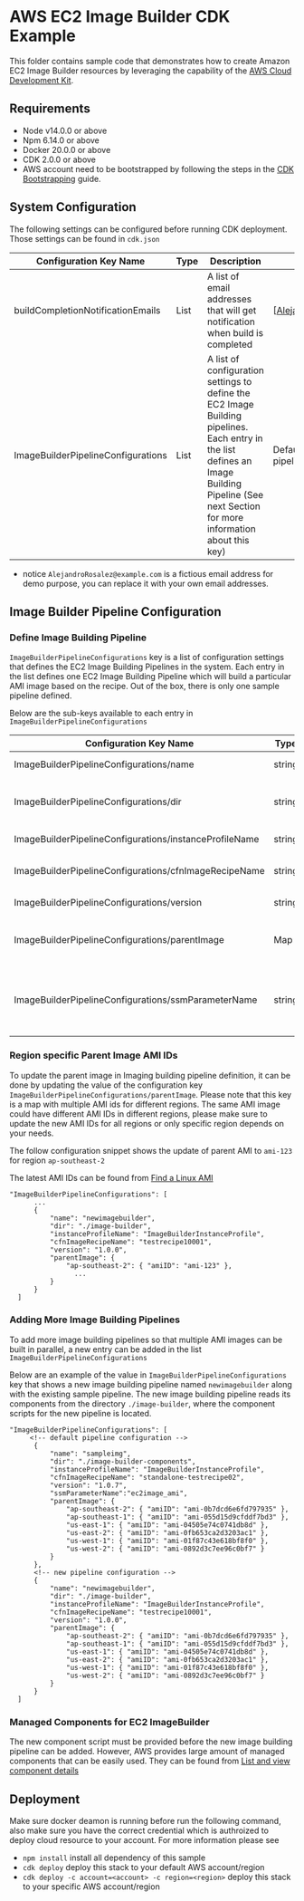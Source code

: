 # AWS EC2 Image Builder CDK Example

This folder contains sample code that demonstrates how to create Amazon EC2 Image Builder resources by leveraging the capability of the [AWS Cloud Development Kit](https://aws.amazon.com/cdk/).

## Requirements

- Node v14.0.0 or above
- Npm 6.14.0 or above
- Docker 20.0.0 or above
- CDK 2.0.0 or above
- AWS account need to be bootstrapped by following the steps in the [CDK Bootstrapping](https://docs.aws.amazon.com/cdk/v2/guide/bootstrapping.html) guide.

## System Configuration

The following settings can be configured before running CDK deployment. Those settings can be found in `cdk.json`

| Configuration Key Name             | Type | Description                                                                                                                                                                                   | Default Value                          | Required |
| ---------------------------------- | ---- | --------------------------------------------------------------------------------------------------------------------------------------------------------------------------------------------- | -------------------------------------- | -------- |
| buildCompletionNotificationEmails  | List | A list of email addresses that will get notification when build is completed                                                                                                                  | [AlejandroRosalez@example.com]                                     | No       |
| ImageBuilderPipelineConfigurations | List | A list of configuration settings to define the EC2 Image Building pipelines. Each entry in the list defines an Image Building Pipeline (See next Section for more information about this key) | Default settings for a sample pipeline | Yes      |

* notice `AlejandroRosalez@example.com` is a fictious email address for demo purpose, you can replace it with your own email addresses.

## Image Builder Pipeline Configuration

### Define Image Building Pipeline

`ImageBuilderPipelineConfigurations` key is a list of configuration settings that defines the EC2 Image Building Pipelines in the system. Each entry in the list defines one EC2 Image Building Pipeline which will build a particular AMI image based on the recipe. Out of the box, there is only one sample pipeline defined.

Below are the sub-keys available to each entry in `ImageBuilderPipelineConfigurations`

| Configuration Key Name                                 | Type   | Description                 | Default Value                                           | Required |
| ------------------------------------------------------ | ------ | --------------------------- | ------------------------------------------------------- | -------- |
| ImageBuilderPipelineConfigurations/name                | string | Pipeline name               | sampleimg                                               | Yes      |
| ImageBuilderPipelineConfigurations/dir                 | string | Directory contains the component spec | ./image-builder-components                    | Yes      |
| ImageBuilderPipelineConfigurations/instanceProfileName | string | Instance profile name       | ImageBuilderInstanceProfile                             | Yes      |
| ImageBuilderPipelineConfigurations/cfnImageRecipeName  | string | EC2 ImageBuilder recipe name| standalone-testrecipe001                                | Yes      |
| ImageBuilderPipelineConfigurations/version             | string | Version of this pipeline    | 1.0.0                                                   | Yes      |
| ImageBuilderPipelineConfigurations/parentImage         | Map    | Parent image AMI for each region | a key-value pair specify the base image for each region | Yes       |
| ImageBuilderPipelineConfigurations/ssmParameterName    | string | SSM parameter store location to store the build AMI ID | ec2image*ami*<ImageBuilderPipelines/name>               | No       |

### Region specific Parent Image AMI IDs

To update the parent image in Imaging building pipeline definition, it can be done by updating the value of the configuration key `ImageBuilderPipelineConfigurations/parentImage`. Please note that this key is a map with multiple AMI ids for different regions. The same AMI image could have different AMI IDs in different regions, please make sure to update the new AMI IDs for all regions or only specific region depends on your needs.

The follow configuration snippet shows the update of parent AMI to `ami-123` for region `ap-southeast-2`

The latest AMI IDs can be found from [Find a Linux AMI](https://docs.aws.amazon.com/AWSEC2/latest/UserGuide/finding-an-ami.html)

```
"ImageBuilderPipelineConfigurations": [
      ...
      {
          "name": "newimagebuilder",
          "dir": "./image-builder",
          "instanceProfileName": "ImageBuilderInstanceProfile",
          "cfnImageRecipeName": "testrecipe10001",
          "version": "1.0.0",
          "parentImage": {
              "ap-southeast-2": { "amiID": "ami-123" },
                ...
          }
      }
  ]
```

### Adding More Image Building Pipelines

To add more image building pipelines so that multiple AMI images can be built in parallel, a new entry can be added in the list `ImageBuilderPipelineConfigurations`

Below are an example of the value in `ImageBuilderPipelineConfigurations` key that shows a new image building pipeline named `newimagebuilder` along with the existing sample pipeline. The new image building pipeline reads its components from the directory `./image-builder`, where the component scripts for the new pipeline is located.

```
"ImageBuilderPipelineConfigurations": [
     <!-- default pipeline configuration -->
      {
          "name": "sampleimg",
          "dir": "./image-builder-components",
          "instanceProfileName": "ImageBuilderInstanceProfile",
          "cfnImageRecipeName": "standalone-testrecipe02",
          "version": "1.0.7",
          "ssmParameterName":"ec2image_ami",
          "parentImage": {
              "ap-southeast-2": { "amiID": "ami-0b7dcd6e6fd797935" },
              "ap-southeast-1": { "amiID": "ami-055d15d9cfddf7bd3" },
              "us-east-1": { "amiID": "ami-04505e74c0741db8d" },
              "us-east-2": { "amiID": "ami-0fb653ca2d3203ac1" },
              "us-west-1": { "amiID": "ami-01f87c43e618bf8f0" },
              "us-west-2": { "amiID": "ami-0892d3c7ee96c0bf7" }
          }
      },
      <!-- new pipeline configuration -->
      {
          "name": "newimagebuilder",
          "dir": "./image-builder",
          "instanceProfileName": "ImageBuilderInstanceProfile",
          "cfnImageRecipeName": "testrecipe10001",
          "version": "1.0.0",
          "parentImage": {
              "ap-southeast-2": { "amiID": "ami-0b7dcd6e6fd797935" },
              "ap-southeast-1": { "amiID": "ami-055d15d9cfddf7bd3" },
              "us-east-1": { "amiID": "ami-04505e74c0741db8d" },
              "us-east-2": { "amiID": "ami-0fb653ca2d3203ac1" },
              "us-west-1": { "amiID": "ami-01f87c43e618bf8f0" },
              "us-west-2": { "amiID": "ami-0892d3c7ee96c0bf7" }
          }
      }
  ]
```

### Managed Components for EC2 ImageBuilder

The new component script must be provided before the new image building pipeline can be added. However, AWS provides large amount of managed components that can be easily used. They can be found from [List and view component details](https://docs.aws.amazon.com/imagebuilder/latest/userguide/component-details.html)

## Deployment

Make sure docker deamon is running before run the following command, also make sure you have the correct credential which is authroized to deploy cloud resource to your account. For more information please see

- `npm install` install all dependency of this sample
- `cdk deploy` deploy this stack to your default AWS account/region
- `cdk deploy -c account=<account> -c region=<region>` deploy this stack to your specific AWS account/region
